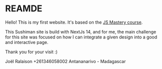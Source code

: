 # REAMDE

Hello! This is my first website. It's based on the [JS Mastery course](https://www.youtube.com/watch?v=QRrPE9aj3wI&ab_channel=JavaScriptMastery).

This Sushiman site is build with NextJs 14, and for me, the main challenge for this site was focused on how I can integrate a given design into a good and interactive page.

Thank you for your visit :)

Joël Ralaison
+261346058002
Antananarivo - Madagascar
